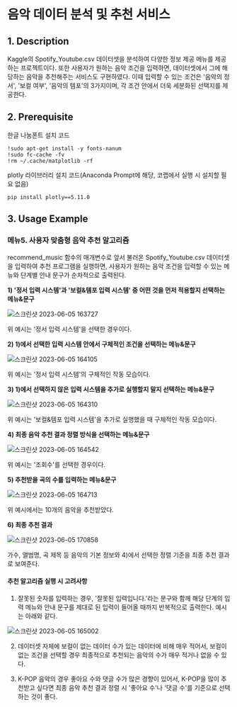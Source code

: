 # 음악 데이터 분석 및 추천 서비스

## 1. Description

Kaggle의 Spotify_Youtube.csv 데이터셋을 분석하여 다양한 정보 제공 메뉴를 제공하는 프로젝트이다. 또한 사용자가 원하는 음악 조건을 입력하면, 데이터셋에서 그에 해당하는 음악을 추천해주는 서비스도 구현하였다. 이때 입력할 수 있는 조건은 '음악의 정서', '보컬 여부', '음악의 템포'의 3가지이며, 각 조건 안에서 더욱 세분화된 선택지를 제공한다.

## 2. Prerequisite

한글 나눔폰트 설치 코드
    
    !sudo apt-get install -y fonts-nanum
    !sudo fc-cache -fv
    !rm ~/.cache/matplotlib -rf
    
plotly 라이브러리 설치 코드(Anaconda Prompt에 해당, 코랩에서 실행 시 설치할 필요 없음)

    pip install plotly==5.11.0
    
## 3. Usage Example

### 메뉴5. 사용자 맞춤형 음악 추천 알고리즘

recommend_music 함수의 매개변수로 앞서 불러온 Spotify_Youtube.csv 데이터셋을 입력하여 추천 프로그램을 실행하면, 사용자가 원하는 음악 조건을 입력할 수 있는 메뉴와 단계별 안내 문구가 순차적으로 출력된다.

**1) '정서 입력 시스템'과 '보컬&템포 입력 시스템' 중 어떤 것을 먼저 적용할지 선택하는 메뉴&문구**

![스크린샷 2023-06-05 163727](https://github.com/pinkdolphin11/MY/assets/101113070/307acae5-0db4-4f6d-bdd2-3fbfe23cc7f6)

위 예시는 '정서 입력 시스템'을 선택한 경우이다.

**2) 1)에서 선택한 입력 시스템 안에서 구체적인 조건을 선택하는 메뉴&문구**

![스크린샷 2023-06-05 164105](https://github.com/pinkdolphin11/MY/assets/101113070/0c462022-8b7d-43a4-84b5-8b32e65cdd24)

위 예시는 '정서 입력 시스템'의 구체적인 작동 모습이다.

**3) 1)에서 선택하지 않은 입력 시스템을 추가로 실행할지 말지 선택하는 메뉴&문구**

![스크린샷 2023-06-05 164310](https://github.com/pinkdolphin11/MY/assets/101113070/3e1ae494-908d-4128-bcb9-953962ae54d2)

위 예시는 '보컬&템포 입력 시스템'을 추가로 실행했을 때 구체적인 작동 모습이다.

**4) 최종 음악 추천 결과 정렬 방식을 선택하는 메뉴&문구**

![스크린샷 2023-06-05 164542](https://github.com/pinkdolphin11/MY/assets/101113070/14ec07ee-38ee-49c4-902b-9b05f2b289e8)

위 예시는 '조회수'를 선택한 경우이다.

**5) 추천받을 곡의 수를 입력하는 메뉴&문구**

![스크린샷 2023-06-05 164713](https://github.com/pinkdolphin11/MY/assets/101113070/fb88cabf-e023-4820-b8be-b863d95b5cfc)

위 예시에서는 10개의 음악을 추천받았다.

**6) 최종 추천 결과**

![스크린샷 2023-06-05 170858](https://github.com/pinkdolphin11/MY/assets/101113070/134becbd-fbe1-4e90-8861-b0870eb44a06)

가수, 앨범명, 곡 제목 등 음악의 기본 정보와 4)에서 선택한 정렬 기준을 최종 추천 결과로 보여준다.

#### 추천 알고리즘 실행 시 고려사항

1) 잘못된 숫자를 입력하는 경우, '잘못된 입력입니다.'라는 문구와 함께 해당 단계의 입력 메뉴와 안내 문구를 제대로 된 입력이 들어올 때까지 반복적으로 출력한다. 예시는 아래와 같다.

![스크린샷 2023-06-05 165002](https://github.com/pinkdolphin11/MY/assets/101113070/85c42d43-b516-4939-846c-0cbbc60a4696)

2) 데이터셋 자체에 보컬이 없는 데이터 수가 있는 데이터에 비해 매우 적어서, 보컬이 없는 조건을 선택할 경우 최종적으로 추천되는 음악의 수가 매우 적거나 없을 수 있다.

3) K-POP 음악의 경우 좋아요 수와 댓글 수가 많은 경향이 있어서, K-POP을 많이 추천받고 싶다면 최종 음악 추천 결과 정렬 시 '좋아요 수'나 '댓글 수'를 기준으로 선택하는 것이 좋다.
